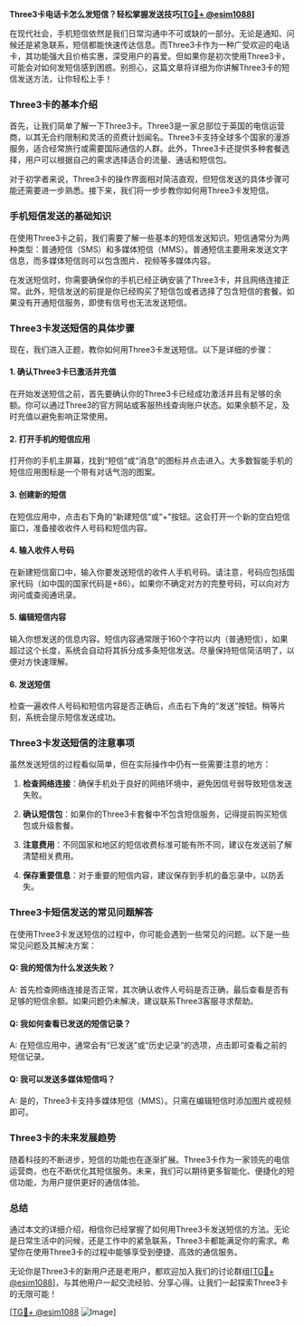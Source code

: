 **Three3卡电话卡怎么发短信？轻松掌握发送技巧[[TG💪+ @esim1088](https://t.me/s/esim1088)]**

在现代社会，手机短信依然是我们日常沟通中不可或缺的一部分。无论是通知、问候还是紧急联系，短信都能快速传达信息。而Three3卡作为一种广受欢迎的电话卡，其功能强大且价格实惠，深受用户的喜爱。但如果你是初次使用Three3卡，可能会对如何发短信感到困惑。别担心，这篇文章将详细为你讲解Three3卡的短信发送方法，让你轻松上手！

### Three3卡的基本介绍

首先，让我们简单了解一下Three3卡。Three3是一家总部位于英国的电信运营商，以其无合约限制和灵活的资费计划闻名。Three3卡支持全球多个国家的漫游服务，适合经常旅行或需要国际通信的人群。此外，Three3卡还提供多种套餐选择，用户可以根据自己的需求选择适合的流量、通话和短信包。

对于初学者来说，Three3卡的操作界面相对简洁直观，但短信发送的具体步骤可能还需要进一步熟悉。接下来，我们将一步步教你如何用Three3卡发短信。

### 手机短信发送的基础知识

在使用Three3卡之前，我们需要了解一些基本的短信发送知识。短信通常分为两种类型：普通短信（SMS）和多媒体短信（MMS）。普通短信主要用来发送文字信息，而多媒体短信则可以包含图片、视频等多媒体内容。

在发送短信时，你需要确保你的手机已经正确安装了Three3卡，并且网络连接正常。此外，短信发送的前提是你已经购买了短信包或者选择了包含短信的套餐。如果没有开通短信服务，即使有信号也无法发送短信。

### Three3卡发送短信的具体步骤

现在，我们进入正题，教你如何用Three3卡发送短信。以下是详细的步骤：

#### 1. 确认Three3卡已激活并充值

在开始发送短信之前，首先要确认你的Three3卡已经成功激活并且有足够的余额。你可以通过Three3的官方网站或客服热线查询账户状态。如果余额不足，及时充值以避免影响正常使用。

#### 2. 打开手机的短信应用

打开你的手机主屏幕，找到“短信”或“消息”的图标并点击进入。大多数智能手机的短信应用图标是一个带有对话气泡的图案。

#### 3. 创建新的短信

在短信应用中，点击右下角的“新建短信”或“+”按钮。这会打开一个新的空白短信窗口，准备接收收件人号码和短信内容。

#### 4. 输入收件人号码

在新建短信窗口中，输入你要发送短信的收件人手机号码。请注意，号码应包括国家代码（如中国的国家代码是+86）。如果你不确定对方的完整号码，可以向对方询问或查阅通讯录。

#### 5. 编辑短信内容

输入你想发送的信息内容。短信内容通常限于160个字符以内（普通短信），如果超过这个长度，系统会自动将其拆分成多条短信发送。尽量保持短信简洁明了，以便对方快速理解。

#### 6. 发送短信

检查一遍收件人号码和短信内容是否正确后，点击右下角的“发送”按钮。稍等片刻，系统会提示短信发送成功。

### Three3卡发送短信的注意事项

虽然发送短信的过程看似简单，但在实际操作中仍有一些需要注意的地方：

1. **检查网络连接**：确保手机处于良好的网络环境中，避免因信号弱导致短信发送失败。
   
2. **确认短信包**：如果你的Three3卡套餐中不包含短信服务，记得提前购买短信包或升级套餐。

3. **注意费用**：不同国家和地区的短信收费标准可能有所不同，建议在发送前了解清楚相关费用。

4. **保存重要信息**：对于重要的短信内容，建议保存到手机的备忘录中，以防丢失。

### Three3卡短信发送的常见问题解答

在使用Three3卡发送短信的过程中，你可能会遇到一些常见的问题。以下是一些常见问题及其解决方案：

#### Q: 我的短信为什么发送失败？

A: 首先检查网络连接是否正常，其次确认收件人号码是否正确，最后查看是否有足够的短信余额。如果问题仍未解决，建议联系Three3客服寻求帮助。

#### Q: 我如何查看已发送的短信记录？

A: 在短信应用中，通常会有“已发送”或“历史记录”的选项，点击即可查看之前的短信记录。

#### Q: 我可以发送多媒体短信吗？

A: 是的，Three3卡支持多媒体短信（MMS）。只需在编辑短信时添加图片或视频即可。

### Three3卡的未来发展趋势

随着科技的不断进步，短信的功能也在逐渐扩展。Three3卡作为一家领先的电信运营商，也在不断优化其短信服务。未来，我们可以期待更多智能化、便捷化的短信功能，为用户提供更好的通信体验。

### 总结

通过本文的详细介绍，相信你已经掌握了如何用Three3卡发送短信的方法。无论是日常生活中的问候，还是工作中的紧急联系，Three3卡都能满足你的需求。希望你在使用Three3卡的过程中能够享受到便捷、高效的通信服务。

无论你是Three3卡的新用户还是老用户，都欢迎加入我们的讨论群组[[TG💪+ @esim1088](https://t.me/s/esim1088)]，与其他用户一起交流经验、分享心得。让我们一起探索Three3卡的无限可能！

[[TG💪+ @esim1088](https://t.me/s/esim1088) ![Image](https://i.postimg.cc/4NQfJmqS/Snipaste-2025-05-13-00-14-12.png)]